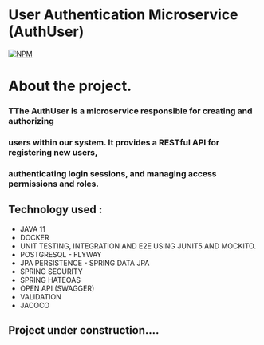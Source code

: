 # User Authentication Microservice (AuthUser)

[![NPM](https://img.shields.io/npm/l/react)](https://github.com/JoelMaciel/Product-Catalog/blob/readm/LICENCE)

# About the project.

### TThe AuthUser is a microservice responsible for creating and authorizing 
###  users within our system. It provides a RESTful API for registering new users,
### authenticating login sessions, and managing access permissions and roles.

## Technology used :
-  JAVA 11 
-  DOCKER
-  UNIT TESTING, INTEGRATION AND E2E USING JUNIT5 AND MOCKITO.
-  POSTGRESQL - FLYWAY
-  JPA PERSISTENCE - SPRING DATA JPA
-  SPRING SECURITY
-  SPRING HATEOAS
-  OPEN API (SWAGGER)
-  VALIDATION
-  JACOCO

## Project under construction....